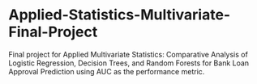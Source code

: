 # Applied-Statistics-Multivariate-Final-Project
Final project for Applied Multivariate Statistics: Comparative Analysis of Logistic Regression, Decision Trees, and Random Forests for Bank Loan Approval Prediction using AUC as the performance metric.
